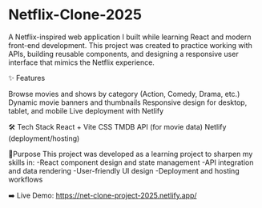 # Netflix-Clone-2025

A Netflix-inspired web application I built while learning React and modern front-end development. This project was created to practice working with APIs, building reusable components, and designing a responsive user interface that mimics the Netflix experience.

✨ Features

Browse movies and shows by category (Action, Comedy, Drama, etc.)
Dynamic movie banners and thumbnails
Responsive design for desktop, tablet, and mobile
Live deployment with Netlify

🛠 Tech Stack
React + Vite
CSS 
TMDB API (for movie data)
Netlify (deployment/hosting)

🎯Purpose
This project was developed as a learning project to sharpen my skills in:
-React component design and state management
-API integration and data rendering
-User-friendly UI design
-Deployment and hosting workflows

➡️ Live Demo: https://net-clone-project-2025.netlify.app/
